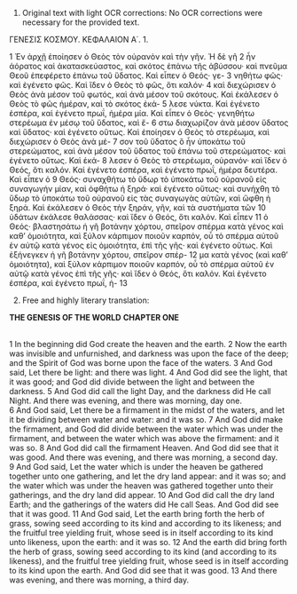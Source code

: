 1. Original text with light OCR corrections:
No OCR corrections were necessary for the provided text.

ΓΕΝΕΣΙΣ
ΚΟΣΜΟΥ.
ΚΕΦΑΛΑΙΟΝ Α΄. 1.

1 Ἐν ἀρχῇ ἐποίησεν ὁ Θεὸς τὸν οὐρανὸν καὶ τὴν γῆν. Ἡ δὲ γῆ 2
ἦν ἀόρατος καὶ ἀκατασκεύαστος, καὶ σκότος ἐπάνω τῆς ἀβύσσου· καὶ
πνεῦμα Θεοῦ ἐπεφέρετο ἐπάνω τοῦ ὕδατος. Καὶ εἶπεν ὁ Θεός· γε- 3
νηθήτω φῶς· καὶ ἐγένετο φῶς. Καὶ ἴδεν ὁ Θεὸς τὸ φῶς, ὅτι καλόν· 4
καὶ διεχώρισεν ὁ Θεὸς ἀνὰ μέσον τοῦ φωτός, καὶ ἀνὰ μέσον τοῦ
σκότους. Καὶ ἐκάλεσεν ὁ Θεὸς τὸ φῶς ἡμέραν, καὶ τὸ σκότος ἐκά- 5
λεσε νύκτα. Καὶ ἐγένετο ἑσπέρα, καὶ ἐγένετο πρωΐ, ἡμέρα μία.
Καὶ εἶπεν ὁ Θεὸς· γενηθήτω στερέωμα ἐν μέσῳ τοῦ ὕδατος, καὶ ἔ- 6
στω διαχωρίζον ἀνὰ μέσον ὕδατος καὶ ὕδατος· καὶ ἐγένετο οὕτως.
Καὶ ἐποίησεν ὁ Θεὸς τὸ στερέωμα, καὶ διεχώρισεν ὁ Θεὸς ἀνὰ μέ- 7
σον τοῦ ὕδατος ὃ ἦν ὑποκάτω τοῦ στερεώματος, καὶ ἀνὰ μέσον τοῦ
ὕδατος τοῦ ἐπάνω τοῦ στερεώματος· καὶ ἐγένετο οὕτως. Καὶ ἐκά- 8
λεσεν ὁ Θεὸς τὸ στερέωμα, οὐρανόν· καὶ ἴδεν ὁ Θεός, ὅτι καλόν.
Καὶ ἐγένετο ἑσπέρα, καὶ ἐγένετο πρωΐ, ἡμέρα δευτέρα. Καὶ εἶπεν ὁ 9
Θεός· συναχθήτω τὸ ὕδωρ τὸ ὑποκάτω τοῦ οὐρανοῦ εἰς συναγωγήν
μίαν, καὶ ὀφθήτω ἡ ξηρά· καὶ ἐγένετο οὕτως· καὶ συνήχθη τὸ ὕδωρ
τὸ ὑποκάτω τοῦ οὐρανοῦ εἰς τὰς συναγωγὰς αὐτῶν, καὶ ὤφθη ἡ
ξηρά. Καὶ ἐκάλεσεν ὁ Θεὸς τὴν ξηράν, γῆν, καὶ τὰ συστήματα τῶν 10
ὑδάτων ἐκάλεσε θαλάσσας· καὶ ἴδεν ὁ Θεός, ὅτι καλόν. Καὶ εἶπεν 11
ὁ Θεός· βλαστησάτω ἡ γῆ βοτάνην χόρτου, σπεῖρον σπέρμα κατὰ
γένος καὶ καθ’ ὁμοιότητα, καὶ ξύλον κάρπιμον ποιοῦν καρπόν, οὗ τὸ
σπέρμα αὐτοῦ ἐν αὐτῷ κατὰ γένος εἰς ὁμοιότητα, ἐπὶ τῆς γῆς· καὶ
ἐγένετο οὕτως. Καὶ ἐξήνεγκεν ἡ γῆ βοτάνην χόρτου, σπεῖρον σπέρ- 12
μα κατὰ γένος (καὶ καθ’ ὁμοιότητα), καὶ ξύλον κάρπιμον ποιοῦν
καρπόν, οὗ τὸ σπέρμα αὐτοῦ ἐν αὐτῷ κατὰ γένος ἐπὶ τῆς γῆς· καὶ
ἴδεν ὁ Θεός, ὅτι καλόν. Καὶ ἐγένετο ἑσπέρα, καὶ ἐγένετο πρωΐ, ἡ- 13

2. Free and highly literary translation:

**THE GENESIS OF THE WORLD**
**CHAPTER ONE**

<br>
1 In the beginning did God create the heaven and the earth.
2 Now the earth was invisible and unfurnished, and darkness was upon the face of the deep; and the Spirit of God was borne upon the face of the waters.
3 And God said, Let there be light: and there was light.
4 And God did see the light, that it was good; and God did divide between the light and between the darkness.
5 And God did call the light Day, and the darkness did He call Night. And there was evening, and there was morning, day one.

<br>
6 And God said, Let there be a firmament in the midst of the waters, and let it be dividing between water and water: and it was so.
7 And God did make the firmament, and God did divide between the water which was under the firmament, and between the water which was above the firmament: and it was so.
8 And God did call the firmament Heaven. And God did see that it was good. And there was evening, and there was morning, a second day.

<br>
9 And God said, Let the water which is under the heaven be gathered together unto one gathering, and let the dry land appear: and it was so; and the water which was under the heaven was gathered together unto their gatherings, and the dry land did appear.
10 And God did call the dry land Earth; and the gatherings of the waters did He call Seas. And God did see that it was good.
11 And God said, Let the earth bring forth the herb of grass, sowing seed according to its kind and according to its likeness; and the fruitful tree yielding fruit, whose seed is in itself according to its kind unto likeness, upon the earth: and it was so.
12 And the earth did bring forth the herb of grass, sowing seed according to its kind (and according to its likeness), and the fruitful tree yielding fruit, whose seed is in itself according to its kind upon the earth. And God did see that it was good.
13 And there was evening, and there was morning, a third day.